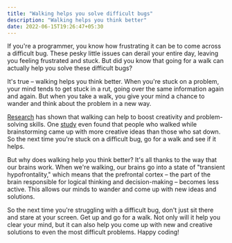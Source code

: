 ```yaml
---
title: "Walking helps you solve difficult bugs"
description: "Walking helps you think better"
date: 2022-06-15T19:26:47+05:30
---
```


If you're a programmer, you know how frustrating it can be to come across a difficult bug. These pesky little issues can derail your entire day, leaving you feeling frustrated and stuck. But did you know that going for a walk can actually help you solve these difficult bugs?

It's true – walking helps you think better. When you're stuck on a problem, your mind tends to get stuck in a rut, going over the same information again and again. But when you take a walk, you give your mind a chance to wander and think about the problem in a new way.

[Research](https://news.stanford.edu/2014/04/24/walking-vs-sitting-042414/) has shown that walking can help to boost creativity and problem-solving skills. One [study](https://www.apa.org/pubs/journals/releases/xlm-a0036577.pdf) even found that people who walked while brainstorming came up with more creative ideas than those who sat down. So the next time you're stuck on a difficult bug, go for a walk and see if it helps.

But why does walking help you think better? It's all thanks to the way that our brains work. When we're walking, our brains go into a state of "transient hypofrontality," which means that the prefrontal cortex – the part of the brain responsible for logical thinking and decision-making – becomes less active. This allows our minds to wander and come up with new ideas and solutions.

So the next time you're struggling with a difficult bug, don't just sit there and stare at your screen. Get up and go for a walk. Not only will it help you clear your mind, but it can also help you come up with new and creative solutions to even the most difficult problems. Happy coding!
